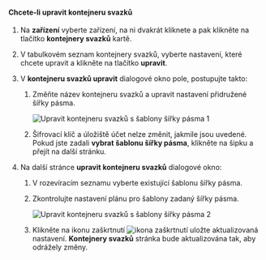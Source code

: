 <!--author=SharS last changed: 1/7/2016-->

#### <a name="to-modify-a-volume-container"></a>Chcete-li upravit kontejneru svazků
1. Na **zařízení** vyberte zařízení, na ni dvakrát kliknete a pak klikněte na tlačítko **kontejnery svazků** kartě.
2. V tabulkovém seznam kontejnery svazků, vyberte nastavení, které chcete upravit a klikněte na tlačítko **upravit**.
3. V **kontejneru svazků upravit** dialogové okno pole, postupujte takto:
   
   1. Změňte název kontejneru svazků a upravit nastavení přidružené šířky pásma. 
      
       ![Upravit kontejneru svazků s šablony šířky pásma 1](./media/storsimple-modify-volume-container/HCS_ModifyVCBT1-include.png)
   2. Šifrovací klíč a úložiště účet nelze změnit, jakmile jsou uvedené. Pokud jste zadali **vybrat šablonu šířky pásma**, klikněte na šipku a přejít na další stránku.
4. Na další stránce **upravit kontejneru svazků** dialogové okno:
   
   1. V rozevíracím seznamu vyberte existující šablonu šířky pásma.
   2. Zkontrolujte nastavení plánu pro šablony zadaný šířky pásma.
      
       ![Upravit kontejneru svazků s šablony šířky pásma 2](./media/storsimple-modify-volume-container/HCS_ModifyVCBT2-include.png)
   3. Klikněte na ikonu zaškrtnutí ![ikona zaškrtnutí](./media/storsimple-modify-volume-container/HCS_CheckIcon-include.png) uložte aktualizovaná nastavení. **Kontejnery svazků** stránka bude aktualizována tak, aby odrážely změny.

